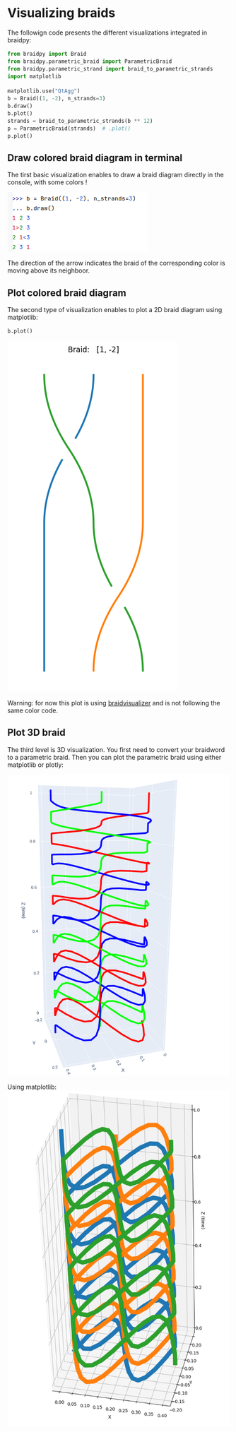 # Visualizing braids

The followign code presents the different visualizations integrated in braidpy:

```python
from braidpy import Braid
from braidpy.parametric_braid import ParametricBraid
from braidpy.parametric_strand import braid_to_parametric_strands
import matplotlib

matplotlib.use("QtAgg")
b = Braid((1, -2), n_strands=3)
b.draw()
b.plot()
strands = braid_to_parametric_strands(b ** 12)
p = ParametricBraid(strands)  # .plot()
p.plot()
```
## Draw colored braid diagram in terminal
The tirst basic visualization enables to draw a braid diagram directly in the console, with some colors !

![colored ASCII braid example](draw_colored_ASCII_braid.png)

The direction of the arrow indicates the braid of the corresponding color is moving above its neighboor.

## Plot colored braid diagram
The second type of visualization enables to plot a 2D braid diagram using matplotlib:

```python
b.plot()
```

![2D braid diagram](2D_braid_diagram.png)

Warning: for now this plot is using [braidvisualizer](https://github.com/rexgreenway/braid-visualiser/tree/main/src/braidvisualiser) and is not following the same color code.

## Plot 3D braid
The third level is 3D visualization. You first need to convert your braidword to a parametric braid.
Then you can plot the parametric braid using either matplotlib or plotly:

![3D braid example plotly](3D_braid_example_plotly.png)

Using matplotlib:
![3D braid example](3D_braid_example.png)
